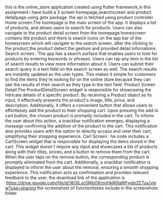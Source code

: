 this is the online_store application created using flutter framework,in this assiqnment i have build a 3 screen homepage,searchscreen and product detailpage using getx package. the api is fetched using product controller.   
Home screen:The homepage is the main screen of the app. It displays a list of products, and allows users to search for products. Users can also navigate to the product detail screen from the homepage.homescreen contains the product and there is search icons on the app bar of the homescreen which will navigate to the search screen. after the clicking to the product,the product detect the gesture and provided detail infornations
Search screen : The app has a search surface that enables users to look for products by entering keywords or phrases. Users can tap any item in the list of search results to view more information about it. Users can submit their search query in a text field on the search screen as well. The search results are instantly updated as the user types. This makes it simple for customers to find the items they're looking for on the online store because they can see the results of their search as they type in the text field.
Product Screen Detail:The ProductDetailScreen widget is responsible for showcasing the intricate details of a specific product. By receiving a Product object as its input, it effectively presents the product's image, title, price, and description. Additionally, it offers a convenient button that allows users to effortlessly add the product to their shopping cart. Upon pressing the add to cart button, the chosen product is promptly included in the cart. To inform the user about this action, a snackbar notification emerges, displaying a message confirming the addition of the product to the cart. This notification also provides users with the option to directly access and view their cart, simplifying their shopping experience.
Cart Screen : he code includes a CartScreen widget that is responsible for displaying the items stored in the cart. This widget doesn't require any input and showcases a list of products along with their titles, prices, and a button to remove them from the cart. When the user taps on the remove button, the corresponding product is promptly eliminated from the cart. Additionally, a snackbar notification is displayed to inform the user about the removal, ensuring a smooth shopping experience. This notification acts as confirmation and provides relevant feedback to the user. 
the download link of the application is :https://drive.google.com/file/d/16j3ILxc0RjbOXmnHkR0IaWFyjdoZETux/view?usp=sharing
the screenshots  of functionlisties include in the screenshots folder 